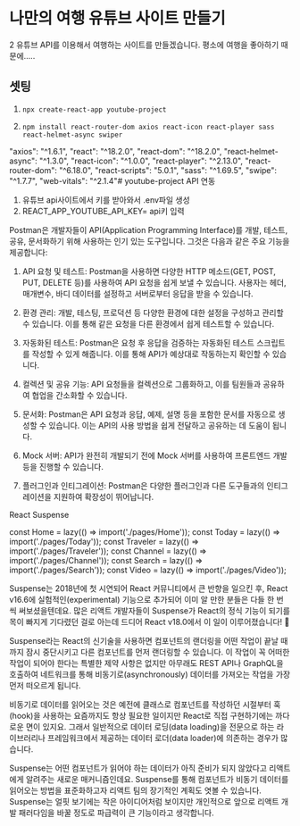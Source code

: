 # <strong font size="30">나만의 여행 유튜브 사이트 만들기</strong>
2 유튜브 API를 이용해서 여행하는 사이트를 만들겠습니다.
평소에 여행을 좋아하기 때문에.....

## 셋팅
1. `npx create-react-app youtube-project`

2. `npm install react-router-dom axios react-icon react-player sass react-helmet-async swiper`

"axios": "^1.6.1",
"react": "^18.2.0",
"react-dom": "^18.2.0",
"react-helmet-async": "^1.3.0",
"react-icon": "^1.0.0",
"react-player": "^2.13.0",
"react-router-dom": "^6.18.0",
"react-scripts": "5.0.1",
"sass": "^1.69.5",
"swipe": "^1.7.7",
"web-vitals": "^2.1.4"#   y o u t u b e - p r o j e c t 
 
 
API 연동

1. 유튜브 api사이트에서 키를 받아와서 .env파일 생성
2. REACT_APP_YOUTUBE_API_KEY= api키 입력


Postman은 개발자들이 API(Application Programming Interface)를 개발, 테스트, 공유, 문서화하기 위해 사용하는 인기 있는 도구입니다. 그것은 다음과 같은 주요 기능을 제공합니다:

1. API 요청 및 테스트: Postman을 사용하면 다양한 HTTP 메소드(GET, POST, PUT, DELETE 등)를 사용하여 API 요청을 쉽게 보낼 수 있습니다. 사용자는 헤더, 매개변수, 바디 데이터를 설정하고 서버로부터 응답을 받을 수 있습니다.

2. 환경 관리: 개발, 테스팅, 프로덕션 등 다양한 환경에 대한 설정을 구성하고 관리할 수 있습니다. 이를 통해 같은 요청을 다른 환경에서 쉽게 테스트할 수 있습니다.

3. 자동화된 테스트: Postman은 요청 후 응답을 검증하는 자동화된 테스트 스크립트를 작성할 수 있게 해줍니다. 이를 통해 API가 예상대로 작동하는지 확인할 수 있습니다.

4. 컬렉션 및 공유 기능: API 요청들을 컬렉션으로 그룹화하고, 이를 팀원들과 공유하여 협업을 간소화할 수 있습니다.

5. 문서화: Postman은 API 요청과 응답, 예제, 설명 등을 포함한 문서를 자동으로 생성할 수 있습니다. 이는 API의 사용 방법을 쉽게 전달하고 공유하는 데 도움이 됩니다.

6. Mock 서버: API가 완전히 개발되기 전에 Mock 서버를 사용하여 프론트엔드 개발 등을 진행할 수 있습니다.

7. 플러그인과 인티그레이션: Postman은 다양한 플러그인과 다른 도구들과의 인티그레이션을 지원하여 확장성이 뛰어납니다.   

React Suspense

const Home = lazy(() => import('./pages/Home'));
const Today = lazy(() => import('./pages/Today'));
const Traveler = lazy(() => import('./pages/Traveler'));
const Channel = lazy(() => import('./pages/Channel'));
const Search = lazy(() => import('./pages/Search'));
const Video = lazy(() => import('./pages/Video'));

Suspense는 2018년에 첫 시연되어 React 커뮤니티에서 큰 반향을 일으킨 후, React v16.6에 실험적인(experimental) 기능으로 추가되어 이미 알 만한 분들은 다들 한 번씩 써보셨을텐데요. 많은 리액트 개발자들이 Suspense가 React의 정식 기능이 되기를 목이 빠지게 기다렸던 걸로 아는데 드디어 React v18.0에서 이 일이 이루어졌습니다! 🥳

Suspense라는 React의 신기술을 사용하면 컴포넌트의 랜더링을 어떤 작업이 끝날 때까지 잠시 중단시키고 다른 컴포넌트를 먼저 랜더링할 수 있습니다. 이 작업이 꼭 어떠한 작업이 되어야 한다는 특별한 제약 사항은 없지만 아무래도 REST API나 GraphQL을 호출하여 네트워크를 통해 비동기로(asynchronously) 데이터를 가져오는 작업을 가장 먼저 떠오르게 됩니다.

비동기로 데이터를 읽어오는 것은 예전에 클래스로 컴포넌트를 작성하던 시절부터 훅(hook)을 사용하는 요즘까지도 항상 필요한 일이지만 React로 직접 구현하기에는 까다로운 면이 있지요. 그래서 일반적으로 데이터 로딩(data loading)을 전문으로 하는 라이브러리나 프레임워크에서 제공하는 데이터 로더(data loader)에 의존하는 경우가 많습니다.

Suspense는 어떤 컴포넌트가 읽어야 하는 데이터가 아직 준비가 되지 않았다고 리액트에게 알려주는 새로운 매커니즘인데요. Suspense를 통해 컴포넌트가 비동기 데이터를 읽어오는 방법을 표준화하고자 리액트 팀의 장기적인 계획도 엿볼 수 있습니다. Suspense는 얼핏 보기에는 작은 아이디어처럼 보이지만 개인적으로 앞으로 리액트 개발 패러다임을 바꿀 정도로 파급력이 큰 기능이라고 생각합니다.

